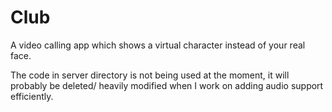 # Club

A video calling app which shows a virtual character instead of your real face.

The code in server directory is not being used at the moment, it will probably be deleted/ heavily modified when I work on adding audio support efficiently.
